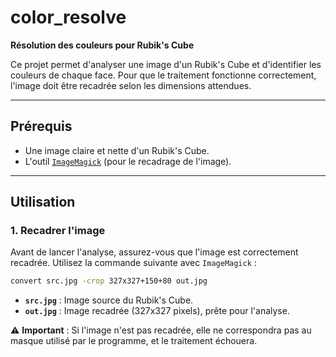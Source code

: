 # color_resolve

**Résolution des couleurs pour Rubik's Cube**

Ce projet permet d'analyser une image d'un Rubik's Cube et d'identifier les couleurs de chaque face. Pour que le traitement fonctionne correctement, l'image doit être recadrée selon les dimensions attendues.

---

## Prérequis

- Une image claire et nette d'un Rubik's Cube.
- L'outil [`ImageMagick`](https://imagemagick.org/) (pour le recadrage de l'image).

---

## Utilisation

### 1. Recadrer l'image
Avant de lancer l'analyse, assurez-vous que l'image est correctement recadrée. Utilisez la commande suivante avec `ImageMagick` :

```bash
convert src.jpg -crop 327x327+150+80 out.jpg
```
- **`src.jpg`** : Image source du Rubik's Cube.
- **`out.jpg`** : Image recadrée (327x327 pixels), prête pour l'analyse.

⚠️ **Important** : Si l'image n'est pas recadrée, elle ne correspondra pas au masque utilisé par le programme, et le traitement échouera.



